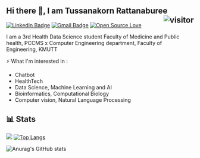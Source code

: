 ## Hi there 👋,  I am Tussanakorn Rattanaburee <img align="right" src="https://visitor-badge.glitch.me/badge?page_id=tussanakorn" alt="visitor" />

[![Linkedin Badge](https://img.shields.io/badge/-tussanakorn-blue?style=flat-square&logo=Linkedin&logoColor=white&link=https://www.linkedin.com/in/tussanakorn/)](https://www.linkedin.com/in/tussanakorn/)
[![Gmail Badge](https://img.shields.io/badge/-tussanakorn2000@gmail.com-c14438?style=flat-square&logo=Gmail&logoColor=white&link=mailto:tussanakorn2000@gmail.com)](mailto:tussanakorn2000@gmail.com)
[![Open Source Love](https://badges.frapsoft.com/os/v2/open-source.svg?v=103)](https://github.com/tussanakorn) 

I am a 3rd Health Data Science student Faculty of Medicine and Public health, PCCMS 
x Computer Engineering department, Faculty of Engineering, KMUTT
<!--
**tussanakorn/tussanakorn** is a ✨ _special_ ✨ repository because its `README.md` (this file) appears on your GitHub profile.

Here are some ideas to get you started:

- 🔭 I’m currently working on ...
- 🌱 I’m currently learning ...
- 👯 I’m looking to collaborate on ...
- 🤔 I’m looking for help with ...
- 💬 Ask me about ...
- 📫 How to reach me: ...
- 😄 Pronouns: ...
- ⚡ Fun fact: ...
-->


⚡ What I'm interested in : 

- Chatbot
- HealthTech
- Data Science, Machine Learning and AI
- Bioinformatics, Computational Biology
- Computer vision, Natural Language Processing

## 📊 Stats
![](https://github-profile-summary-cards.vercel.app/api/cards/profile-details?username=tussanakorn&theme=vue)
[![Top Langs](https://github-readme-stats.vercel.app/api/top-langs/?username=tussanakorn&layout=compact&langs_count=7&hide=TSQL)](https://github.com/tussanakorn/github-readme-stats)

![Anurag's GitHub stats](https://github-readme-stats.vercel.app/api?username=tussanakorn&theme=buefy&show_icons=true)

